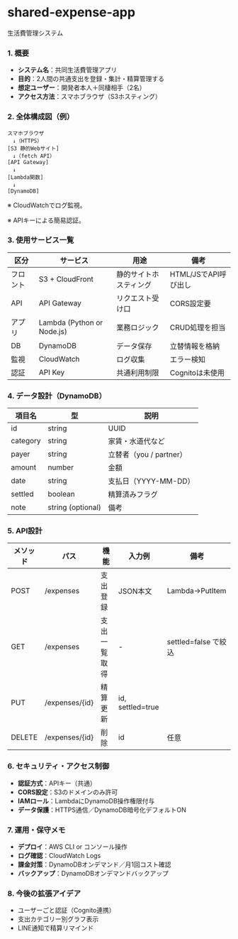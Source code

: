 # shared-expense-app
生活費管理システム

### 1. 概要

- **システム名**：共同生活費管理アプリ
- **目的**：2人間の共通支出を登録・集計・精算管理する
- **想定ユーザー**：開発者本人＋同棲相手（2名）
- **アクセス方法**：スマホブラウザ（S3ホスティング）

### 2. 全体構成図（例）

```
スマホブラウザ
　↓（HTTPS）
[S3 静的Webサイト]
　↓（fetch API）
[API Gateway]
　↓
[Lambda関数]
　↓
[DynamoDB]

```

※ CloudWatchでログ監視。

※ APIキーによる簡易認証。

### 3. 使用サービス一覧

| 区分 | サービス | 用途 | 備考 |
| --- | --- | --- | --- |
| フロント | S3 + CloudFront | 静的サイトホスティング | HTML/JSでAPI呼び出し |
| API | API Gateway | リクエスト受け口 | CORS設定要 |
| アプリ | Lambda (Python or Node.js) | 業務ロジック | CRUD処理を担当 |
| DB | DynamoDB | データ保存 | 立替情報を格納 |
| 監視 | CloudWatch | ログ収集 | エラー検知 |
| 認証 | API Key | 共通利用制限 | Cognitoは未使用 |

### 4. データ設計（DynamoDB）

| 項目名 | 型 | 説明 |
| --- | --- | --- |
| id | string | UUID |
| category | string | 家賃・水道代など |
| payer | string | 立替者（you / partner） |
| amount | number | 金額 |
| date | string | 支払日（YYYY-MM-DD） |
| settled | boolean | 精算済みフラグ |
| note | string (optional) | 備考 |

### 5. API設計

| メソッド | パス | 機能 | 入力例 | 備考 |
| --- | --- | --- | --- | --- |
| POST | /expenses | 支出登録 | JSON本文 | Lambda→PutItem |
| GET | /expenses | 支出一覧取得 | - | settled=false で絞込 |
| PUT | /expenses/{id} | 精算更新 | id, settled=true |  |
| DELETE | /expenses/{id} | 削除 | id | 任意 |

### 6. セキュリティ・アクセス制御

- **認証方式**：APIキー（共通）
- **CORS設定**：S3のドメインのみ許可
- **IAMロール**：LambdaにDynamoDB操作権限付与
- **データ保護**：HTTPS通信／DynamoDB暗号化デフォルトON

### 7. 運用・保守メモ

- **デプロイ**：AWS CLI or コンソール操作
- **ログ確認**：CloudWatch Logs
- **課金対策**：DynamoDBオンデマンド／月1回コスト確認
- **バックアップ**：DynamoDBオンデマンドバックアップ

### 8. 今後の拡張アイデア

- ユーザーごと認証（Cognito連携）
- 支出カテゴリー別グラフ表示
- LINE通知で精算リマインド
